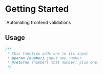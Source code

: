 # Getting Started

`Automating frontend validations

## Usage

```js
/**
 * This function adds one to its input.
 * @param {number} input any number
 * @returns {number} that number, plus one.
 */

```
